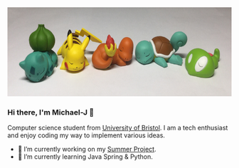 <img height="200" src="https://github.com/Michael-WZJ/Michael-WZJ/blob/main/Img/pokemon_sleep3.jpg">

### Hi there, I'm Michael-J 👋
Computer science student from [University of Bristol](https://www.bristol.ac.uk/university/). I am a tech enthusiast and enjoy coding my way to implement various ideas.

- 🔭 I’m currently working on my [Summer Project](https://github.com/Patanga/GroupK_CGIAR_Farm_Datasets_BackEnd).
- 🌱 I’m currently learning Java Spring & Python.

<!--
**Michael-WZJ/Michael-WZJ** is a ✨ _special_ ✨ repository because its `README.md` (this file) appears on your GitHub profile.

Here are some ideas to get you started:

- 🔭 I’m currently working on ...
- 🌱 I’m currently learning ...
- 👯 I’m looking to collaborate on ...
- 🤔 I’m looking for help with ...
- 💬 Ask me about ...
- 📫 How to reach me: ...
- 😄 Pronouns: ...
- ⚡ Fun fact: ...
-->
